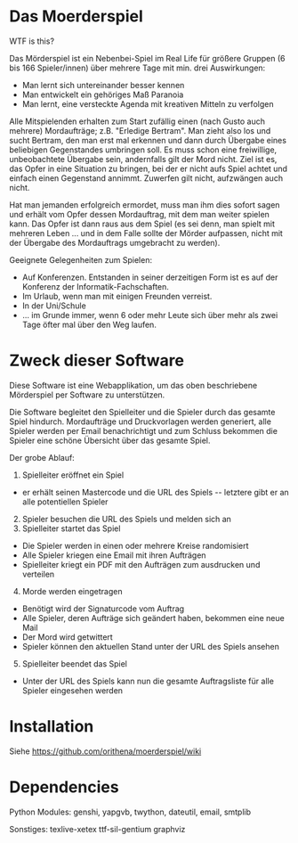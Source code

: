 Das Moerderspiel
================

WTF is this?

Das Mörderspiel ist ein Nebenbei-Spiel im Real Life für größere Gruppen (6 bis 166 Spieler/innen) 
über mehrere Tage mit min. drei Auswirkungen:

* Man lernt sich untereinander besser kennen
* Man entwickelt ein gehöriges Maß Paranoia
* Man lernt, eine versteckte Agenda mit kreativen Mitteln zu verfolgen

Alle Mitspielenden erhalten zum Start zufällig einen (nach Gusto auch mehrere) Mordaufträge; 
z.B. "Erledige Bertram". Man zieht also los und sucht Bertram, den man erst mal erkennen und 
dann durch Übergabe eines beliebigen Gegenstandes umbringen soll. Es muss schon eine 
freiwillige, unbeobachtete Übergabe sein, andernfalls gilt der Mord nicht. Ziel ist es, 
das Opfer in eine Situation zu bringen, bei der er nicht aufs Spiel achtet und einfach einen 
Gegenstand annimmt. Zuwerfen gilt nicht, aufzwängen auch nicht.

Hat man jemanden erfolgreich ermordet, muss man ihm dies sofort sagen und erhält vom Opfer 
dessen Mordauftrag, mit dem man weiter spielen kann. Das Opfer ist dann raus aus dem Spiel 
(es sei denn, man spielt mit mehreren Leben ... und in dem Falle sollte der Mörder aufpassen, 
nicht mit der Übergabe des Mordauftrags umgebracht zu werden).

Geeignete Gelegenheiten zum Spielen:

* Auf Konferenzen. Entstanden in seiner derzeitigen Form ist es auf der Konferenz der Informatik-Fachschaften.
* Im Urlaub, wenn man mit einigen Freunden verreist.
* In der Uni/Schule
* ... im Grunde immer, wenn 6 oder mehr Leute sich über mehr als zwei Tage öfter mal über den Weg laufen.


Zweck dieser Software
=====================
Diese Software ist eine Webapplikation, um das oben beschriebene Mörderspiel per Software zu unterstützen.

Die Software begleitet den Spielleiter und die Spieler durch das gesamte Spiel hindurch. Mordaufträge und
Druckvorlagen werden generiert, alle Spieler werden per Email benachrichtigt und zum Schluss bekommen die 
Spieler eine schöne Übersicht über das gesamte Spiel.

Der grobe Ablauf:
1. Spielleiter eröffnet ein Spiel
  - er erhält seinen Mastercode und die URL des Spiels -- letztere gibt er an alle potentiellen Spieler
2. Spieler besuchen die URL des Spiels und melden sich an
3. Spielleiter startet das Spiel
  - Die Spieler werden in einen oder mehrere Kreise randomisiert
  - Alle Spieler kriegen eine Email mit ihren Aufträgen
  - Spielleiter kriegt ein PDF mit den Aufträgen zum ausdrucken und verteilen
4. Morde werden eingetragen
  - Benötigt wird der Signaturcode vom Auftrag
  - Alle Spieler, deren Aufträge sich geändert haben, bekommen eine neue Mail
  - Der Mord wird getwittert
  - Spieler können den aktuellen Stand unter der URL des Spiels ansehen
5. Spielleiter beendet das Spiel
  - Unter der URL des Spiels kann nun die gesamte Auftragsliste für alle Spieler eingesehen werden


Installation
============
Siehe https://github.com/orithena/moerderspiel/wiki


Dependencies
============
Python Modules: genshi, yapgvb, twython, dateutil, email, smtplib

Sonstiges: texlive-xetex ttf-sil-gentium graphviz

